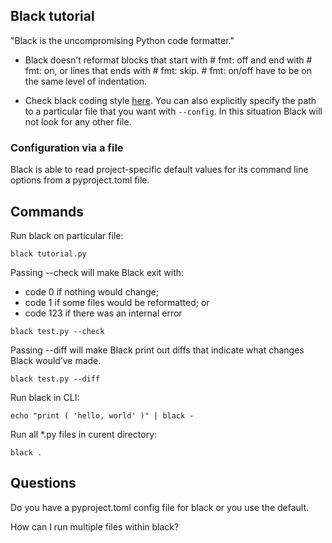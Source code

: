 ## Black tutorial

"Black is the uncompromising Python code formatter."

- Black doesn’t reformat blocks that start with # fmt: off and end with # fmt: on, or lines that ends with # fmt: skip. # fmt: on/off have to be on the same level of indentation.

- Check black coding style [here](https://black.readthedocs.io/en/stable/the_black_code_style/current_style.html). You can also explicitly specify the path to a particular file that you want with ```--config```. In this situation Black will not look for any other file.

### Configuration via a file
Black is able to read project-specific default values for its command line options from a pyproject.toml file.

## Commands
Run black on particular file:
```
black tutorial.py
```

Passing --check will make Black exit with:
- code 0 if nothing would change;
- code 1 if some files would be reformatted; or
- code 123 if there was an internal error
```
black test.py --check
```

Passing --diff will make Black print out diffs that indicate what changes Black would’ve made.
```
black test.py --diff
```

Run black in CLI:
```
echo "print ( 'hello, world' )" | black -
```

Run all *.py files in curent directory:
```
black .
```

## Questions

Do you have a pyproject.toml config file for black or you use the default.

How can I run multiple files within black?